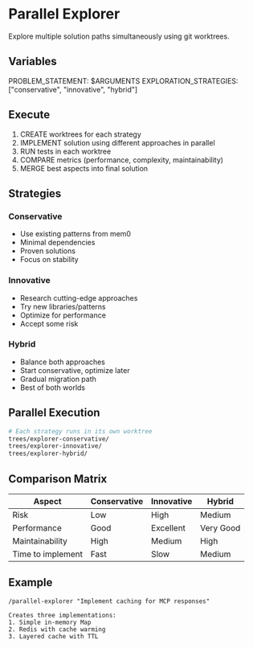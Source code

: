 # Parallel Explorer

Explore multiple solution paths simultaneously using git worktrees.

## Variables

PROBLEM_STATEMENT: $ARGUMENTS
EXPLORATION_STRATEGIES: ["conservative", "innovative", "hybrid"]

## Execute

1. CREATE worktrees for each strategy
2. IMPLEMENT solution using different approaches in parallel
3. RUN tests in each worktree
4. COMPARE metrics (performance, complexity, maintainability)
5. MERGE best aspects into final solution

## Strategies

### Conservative

- Use existing patterns from mem0
- Minimal dependencies
- Proven solutions
- Focus on stability

### Innovative

- Research cutting-edge approaches
- Try new libraries/patterns
- Optimize for performance
- Accept some risk

### Hybrid

- Balance both approaches
- Start conservative, optimize later
- Gradual migration path
- Best of both worlds

## Parallel Execution

```bash
# Each strategy runs in its own worktree
trees/explorer-conservative/
trees/explorer-innovative/
trees/explorer-hybrid/
```

## Comparison Matrix

| Aspect            | Conservative | Innovative | Hybrid    |
| ----------------- | ------------ | ---------- | --------- |
| Risk              | Low          | High       | Medium    |
| Performance       | Good         | Excellent  | Very Good |
| Maintainability   | High         | Medium     | High      |
| Time to implement | Fast         | Slow       | Medium    |

## Example

```
/parallel-explorer "Implement caching for MCP responses"

Creates three implementations:
1. Simple in-memory Map
2. Redis with cache warming
3. Layered cache with TTL
```
